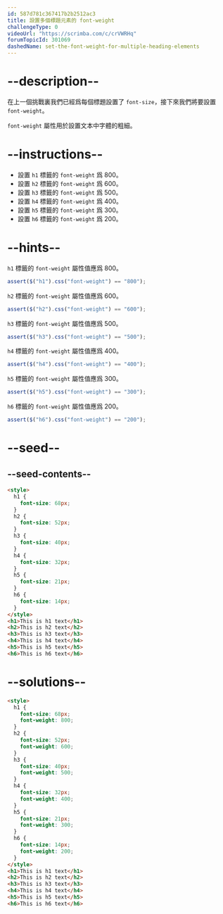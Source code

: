 ```yaml
---
id: 587d781c367417b2b2512ac3
title: 設置多個標題元素的 font-weight
challengeType: 0
videoUrl: "https://scrimba.com/c/crVWRHq"
forumTopicId: 301069
dashedName: set-the-font-weight-for-multiple-heading-elements
---
```


# --description--

在上一個挑戰裏我們已經爲每個標題設置了 `font-size`，接下來我們將要設置 `font-weight`。

`font-weight` 屬性用於設置文本中字體的粗細。

# --instructions--

<ul><li>設置 <code>h1</code> 標籤的 <code>font-weight</code> 爲 800。</li><li>設置 <code>h2</code> 標籤的 <code>font-weight</code> 爲 600。</li><li>設置 <code>h3</code> 標籤的 <code>font-weight</code> 爲 500。</li><li>設置 <code>h4</code> 標籤的 <code>font-weight</code> 爲 400。</li><li>設置 <code>h5</code> 標籤的 <code>font-weight</code> 爲 300。</li><li>設置 <code>h6</code> 標籤的 <code>font-weight</code> 爲 200。</li></ul>

# --hints--

`h1` 標籤的 `font-weight` 屬性值應爲 800。

```js
assert($("h1").css("font-weight") == "800");
```

`h2` 標籤的 `font-weight` 屬性值應爲 600。

```js
assert($("h2").css("font-weight") == "600");
```

`h3` 標籤的 `font-weight` 屬性值應爲 500。

```js
assert($("h3").css("font-weight") == "500");
```

`h4` 標籤的 `font-weight` 屬性值應爲 400。

```js
assert($("h4").css("font-weight") == "400");
```

`h5` 標籤的 `font-weight` 屬性值應爲 300。

```js
assert($("h5").css("font-weight") == "300");
```

`h6` 標籤的 `font-weight` 屬性值應爲 200。

```js
assert($("h6").css("font-weight") == "200");
```

# --seed--

## --seed-contents--

```html
<style>
  h1 {
    font-size: 68px;
  }
  h2 {
    font-size: 52px;
  }
  h3 {
    font-size: 40px;
  }
  h4 {
    font-size: 32px;
  }
  h5 {
    font-size: 21px;
  }
  h6 {
    font-size: 14px;
  }
</style>
<h1>This is h1 text</h1>
<h2>This is h2 text</h2>
<h3>This is h3 text</h3>
<h4>This is h4 text</h4>
<h5>This is h5 text</h5>
<h6>This is h6 text</h6>
```

# --solutions--

```html
<style>
  h1 {
    font-size: 68px;
    font-weight: 800;
  }
  h2 {
    font-size: 52px;
    font-weight: 600;
  }
  h3 {
    font-size: 40px;
    font-weight: 500;
  }
  h4 {
    font-size: 32px;
    font-weight: 400;
  }
  h5 {
    font-size: 21px;
    font-weight: 300;
  }
  h6 {
    font-size: 14px;
    font-weight: 200;
  }
</style>
<h1>This is h1 text</h1>
<h2>This is h2 text</h2>
<h3>This is h3 text</h3>
<h4>This is h4 text</h4>
<h5>This is h5 text</h5>
<h6>This is h6 text</h6>
```
